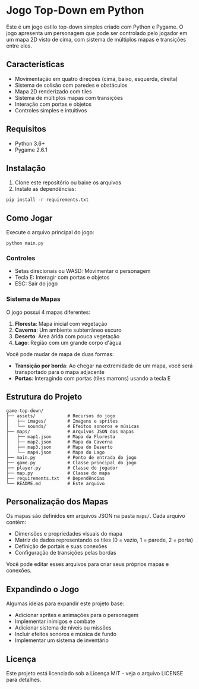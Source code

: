 # Jogo Top-Down em Python

Este é um jogo estilo top-down simples criado com Python e Pygame. O jogo apresenta um personagem que pode ser controlado pelo jogador em um mapa 2D visto de cima, com sistema de múltiplos mapas e transições entre eles.

## Características

- Movimentação em quatro direções (cima, baixo, esquerda, direita)
- Sistema de colisão com paredes e obstáculos
- Mapa 2D renderizado com tiles
- Sistema de múltiplos mapas com transições
- Interação com portas e objetos
- Controles simples e intuitivos

## Requisitos

- Python 3.6+
- Pygame 2.6.1

## Instalação

1. Clone este repositório ou baixe os arquivos
2. Instale as dependências:

```
pip install -r requirements.txt
```

## Como Jogar

Execute o arquivo principal do jogo:

```
python main.py
```

### Controles

- Setas direcionais ou WASD: Movimentar o personagem
- Tecla E: Interagir com portas e objetos
- ESC: Sair do jogo

### Sistema de Mapas

O jogo possui 4 mapas diferentes:
1. **Floresta**: Mapa inicial com vegetação
2. **Caverna**: Um ambiente subterrâneo escuro
3. **Deserto**: Área árida com pouca vegetação
4. **Lago**: Região com um grande corpo d'água

Você pode mudar de mapa de duas formas:
- **Transição por borda**: Ao chegar na extremidade de um mapa, você será transportado para o mapa adjacente
- **Portas**: Interagindo com portas (tiles marrons) usando a tecla E

## Estrutura do Projeto

```
game-top-down/
├── assets/            # Recursos do jogo
│   ├── images/        # Imagens e sprites
│   └── sounds/        # Efeitos sonoros e músicas
├── maps/              # Arquivos JSON dos mapas
│   ├── map1.json      # Mapa da Floresta
│   ├── map2.json      # Mapa da Caverna
│   ├── map3.json      # Mapa do Deserto
│   └── map4.json      # Mapa do Lago
├── main.py            # Ponto de entrada do jogo
├── game.py            # Classe principal do jogo
├── player.py          # Classe do jogador
├── map.py             # Classe do mapa
├── requirements.txt   # Dependências
└── README.md          # Este arquivo
```

## Personalização dos Mapas

Os mapas são definidos em arquivos JSON na pasta `maps/`. Cada arquivo contém:
- Dimensões e propriedades visuais do mapa
- Matriz de dados representando os tiles (0 = vazio, 1 = parede, 2 = porta)
- Definição de portais e suas conexões
- Configuração de transições pelas bordas

Você pode editar esses arquivos para criar seus próprios mapas e conexões.

## Expandindo o Jogo

Algumas ideias para expandir este projeto base:
- Adicionar sprites e animações para o personagem
- Implementar inimigos e combate
- Adicionar sistema de níveis ou missões
- Incluir efeitos sonoros e música de fundo
- Implementar um sistema de inventário

## Licença

Este projeto está licenciado sob a Licença MIT - veja o arquivo LICENSE para detalhes. 